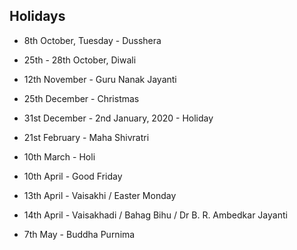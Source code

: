 ## Holidays

- 8th October, Tuesday - Dusshera
- 25th - 28th October, Diwali
- 12th November - Guru Nanak Jayanti
- 25th December - Christmas
- 31st December - 2nd January, 2020 - Holiday


- 21st February - Maha Shivratri
- 10th March - Holi
- 10th April - Good Friday
- 13th April - Vaisakhi / Easter Monday
- 14th April - Vaisakhadi / Bahag Bihu / Dr B. R. Ambedkar Jayanti
- 7th May - Buddha Purnima

